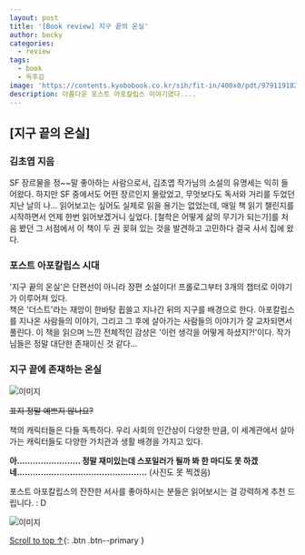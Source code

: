 ```yaml
---
layout: post
title: '[Book review] 지구 끝의 온실'
author: becky
categories:
  - review
tags:
  - book
  - 독후감
image: 'https://contents.kyobobook.co.kr/sih/fit-in/400x0/pdt/9791191824001.jpg'
description: 아름다운 포스트 아포칼립스 이야기였다....
---
```


## [지구 끝의 온실]  
### 김초엽 지음


SF 장르물을 정~\~말 좋아하는 사람으로서, 김초엽 작가님의 소설의 유명세는 익히 들어왔다. 하지만 SF 중에서도 어떤 장르인지 몰랐었고, 무엇보다도 독서와 거리를 두었던 지난 날의 나... 읽어보고는 싶어도 실제로 읽을 용기는 없었는데, 매일 책 읽기 챌린지를 시작하면서 언제 한번 읽어보겠거니 싶었다. \[철학은 어떻게 삶의 무기가 되는가]를 처음 봤던 그 서점에서 이 책이 두 권 꽂혀 있는 것을 발견하고 고민하다 결국 사서 집에 왔다.  
  
  
### 포스트 아포칼립스 시대  

'지구 끝의 온실'은 단편선이 아니라 장편 소설이다! 프롤로그부터 3개의 챕터로 이야기가 이루어져 있다.  
책은 '더스트'라는 재앙이 한바탕 휩쓸고 지나간 뒤의 지구를 배경으로 한다. 아포칼립스를 지나온 사람들의 이야기, 그리고 그 후에 살아가는 사람들의 이야기가 잘 교차되면서 풀린다. 이 책을 읽으며 느낀 전체적인 감상은 '이런 생각을 어떻게 하셨지?!'이다. 작가님들은 정말 대단한 존재이신 것 같다...  


### 지구 끝에 존재하는 온실  

![이미지](https://i.imgur.com/MbD3sxS.png)  

~~표지 정말 예쁘지 않나요?~~  

책의 캐릭터들은 다들 독특하다. 우리 사회의 인간상이 다양한 만큼, 이 세계관에서 살아가는 캐릭터들도 다양한 가치관과 생활 배경을 가지고 있다.  

**아........................ 정말 재미있는데 스포일러가 될까 봐 한 마디도 못 하겠네.................................................** (사진도 못 찍겠음)  




포스트 아포칼립스의 잔잔한 서사를 좋아하시는 분들은 읽어보시는 걸 강력하게 추천 드립니다. : D



![이미지](https://i.imgur.com/x2cTNfQ.png)  




[Scroll to top ↑](#){: .btn .btn--primary }
